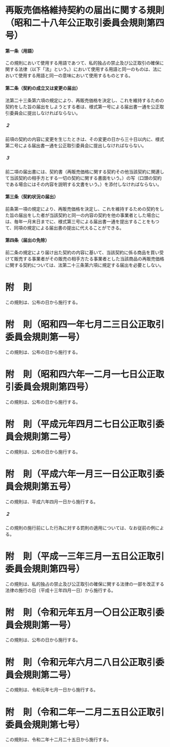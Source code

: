 # 再販売価格維持契約の届出に関する規則（昭和二十八年公正取引委員会規則第四号）
#### 第一条（用語）
この規則において使用する用語であつて、私的独占の禁止及び公正取引の確保に関する法律（以下「法」という。）において使用する用語と同一のものは、法において使用する用語と同一の意味において使用するものとする。
#### 第二条（契約の成立又は変更の届出）
法第二十三条第六項の規定により、再販売価格を決定し、これを維持するための契約をした旨の届出をしようとする者は、様式第一号による届出書一通を公正取引委員会に提出しなければならない。
##### ２
前項の契約の内容に変更を生じたときは、その変更の日から三十日以内に、様式第二号による届出書一通を公正取引委員会に提出しなければならない。
##### ３
前二項の届出書には、契約書（再販売価格に関する契約その他当該契約に関連して当該契約の相手方とする一切の契約に関する書面をいう。）の写（口頭の契約である場合にはその内容を説明する文書をいう。）を添付しなければならない。
#### 第三条（契約状況の届出）
前条第一項の規定により、再販売価格を決定し、これを維持するための契約をした旨の届出をした者が当該契約と同一の内容の契約を他の事業者とした場合には、毎年一月末日までに、様式第三号による届出書一通を提出することをもつて、同項の規定による届出書の提出に代えることができる。
#### 第四条（届出の免除）
前二条の規定により届け出た契約の内容に基いて、当該契約に係る商品を買い受けて販売する事業者がその販売の相手方たる事業者とした当該商品の再販売価格に関する契約については、法第二十三条第六項に規定する届出を必要としない。
# 附　則
この規則は、公布の日から施行する。
# 附　則（昭和四一年七月二三日公正取引委員会規則第一号）
この規則は、公布の日から施行する。
# 附　則（昭和四六年一二月一七日公正取引委員会規則第四号）
この規則は、公布の日から施行する。
# 附　則（平成元年四月二七日公正取引委員会規則第二号）
この規則は、公布の日から施行する。
# 附　則（平成六年一月三一日公正取引委員会規則第五号）
この規則は、平成六年四月一日から施行する。
##### ２
この規則の施行前にした行為に対する罰則の適用については、なお従前の例による。
# 附　則（平成一三年三月一五日公正取引委員会規則第四号）
この規則は、私的独占の禁止及び公正取引の確保に関する法律の一部を改正する法律の施行の日（平成十三年四月一日）から施行する。
# 附　則（令和元年五月一〇日公正取引委員会規則第一号）
この規則は、公布の日から施行する。
# 附　則（令和元年六月二八日公正取引委員会規則第二号）
この規則は、令和元年七月一日から施行する。
# 附　則（令和二年一二月二五日公正取引委員会規則第七号）
この規則は、令和二年十二月二十五日から施行する。
